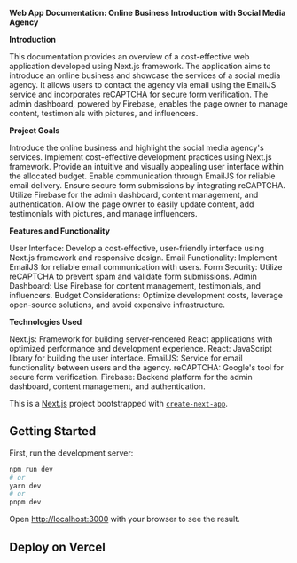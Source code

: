 **Web App Documentation: Online Business Introduction with Social Media Agency**


**Introduction**

This documentation provides an overview of a cost-effective web application developed using Next.js framework. The application aims to introduce an online business and showcase the services of a social media agency. It allows users to contact the agency via email using the EmailJS service and incorporates reCAPTCHA for secure form verification. The admin dashboard, powered by Firebase, enables the page owner to manage content, testimonials with pictures, and influencers.


**Project Goals**

Introduce the online business and highlight the social media agency's services.
Implement cost-effective development practices using Next.js framework.
Provide an intuitive and visually appealing user interface within the allocated budget.
Enable communication through EmailJS for reliable email delivery.
Ensure secure form submissions by integrating reCAPTCHA.
Utilize Firebase for the admin dashboard, content management, and authentication.
Allow the page owner to easily update content, add testimonials with pictures, and manage influencers.


**Features and Functionality**

User Interface: Develop a cost-effective, user-friendly interface using Next.js framework and responsive design.
Email Functionality: Implement EmailJS for reliable email communication with users.
Form Security: Utilize reCAPTCHA to prevent spam and validate form submissions.
Admin Dashboard: Use Firebase for content management, testimonials, and influencers.
Budget Considerations: Optimize development costs, leverage open-source solutions, and avoid expensive infrastructure.


**Technologies Used**

Next.js: Framework for building server-rendered React applications with optimized performance and development experience.
React: JavaScript library for building the user interface.
EmailJS: Service for email functionality between users and the agency.
reCAPTCHA: Google's tool for secure form verification.
Firebase: Backend platform for the admin dashboard, content management, and authentication.



This is a [Next.js](https://nextjs.org/) project bootstrapped with [`create-next-app`](https://github.com/vercel/next.js/tree/canary/packages/create-next-app).

## Getting Started
First, run the development server:
```bash
npm run dev
# or
yarn dev
# or
pnpm dev
```

Open [http://localhost:3000](http://localhost:3000) with your browser to see the result.
## Deploy on Vercel

